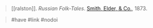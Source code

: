 > [[ralston]]. *Russian Folk-Tales*. [Smith, Elder, & Co.](smith-elder-co.md), 1873.

> #have #link #nodoi 